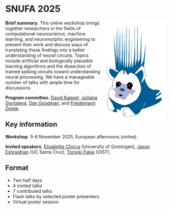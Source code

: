 # SNUFA 2025

<img align="right" width="499" style="max-width: 40%" src="/images/snufa_hog.gif">

**Brief summary.** This online workshop brings together researchers in the fields of computational neuroscience, machine learning, and neuromorphic engineering to present their work and discuss ways of translating these findings into a better understanding of neural circuits. Topics include artificial and biologically plausible learning algorithms and the dissection of trained spiking circuits toward understanding neural processing. We have a manageable number of talks with ample time for discussions.

**Program committee.** [David Kappel](https://www.ini.rub.de/the_institute/people/david-kappel/), [Julijana Gjorgjieva](https://www.mls.ls.tum.de/compneuro/home/), [Dan Goodman](https://neural-reckoning.org), and [Friedemann Zenke](https://zenkelab.org/).


## Key information

**Workshop**. 5-6 November 2025, European afternoons (online).


**Invited speakers**. 
[Elisabetta Chicca](https://www.rug.nl/research/zernike/bio-inspired-circuits-and-systems/chicca-group/?lang=en) (University of Groningen),
[Jason Eshraghian](https://ncg.ucsc.edu/jason-eshraghian-bio/) (UC Santa Cruz),
[Tomoki Fukai](https://www.oist.jp/research/research-units/ncbc) (OIST),


## Format

* Two half days
* 4 invited talks
* 7 contributed talks
* Flash talks by selected poster presenters
* Virtual poster session
